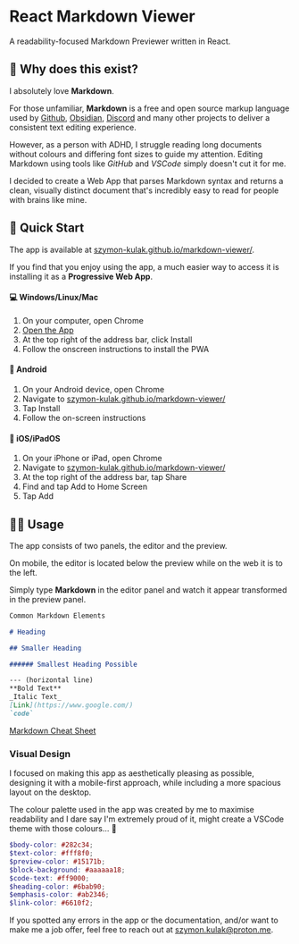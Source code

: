 # React Markdown Viewer

A readability-focused Markdown Previewer written in React.

## 🤔 Why does this exist?

I absolutely love **Markdown**.

For those unfamiliar, **Markdown** is a free and open source markup language used by [Github](https://github.com/), [Obsidian](https://obsidian.md/), [Discord](https://discord.com/) and many other projects to deliver a consistent text editing experience.

However, as a person with ADHD, I struggle reading long documents without colours and differing font sizes to guide my attention. Editing Markdown using tools like _GitHub_ and _VSCode_ simply doesn't cut it for me.

I decided to create a Web App that parses Markdown syntax and returns a clean, visually distinct document that's incredibly easy to read for people with brains like mine.

## 🚀 Quick Start

The app is available at [szymon-kulak.github.io/markdown-viewer/](https://szymon-kulak.github.io/markdown-viewer/).

If you find that you enjoy using the app, a much easier way to access it is installing it as a **Progressive Web App**.

#### 💻 Windows/Linux/Mac

1. On your computer, open Chrome
2. [Open the App](https://szymon-kulak.github.io/markdown-viewer/)
3. At the top right of the address bar, click Install
4. Follow the onscreen instructions to install the PWA

#### 📱 Android

1. On your Android device, open Chrome
2. Navigate to [szymon-kulak.github.io/markdown-viewer/](https://szymon-kulak.github.io/markdown-viewer/)
3. Tap Install
4. Follow the on-screen instructions

#### 🍏 iOS/iPadOS

1. On your iPhone or iPad, open Chrome
2. Navigate to [szymon-kulak.github.io/markdown-viewer/](https://szymon-kulak.github.io/markdown-viewer/)
3. At the top right of the address bar, tap Share
4. Find and tap Add to Home Screen
5. Tap Add

## 🏃‍♂️ Usage

The app consists of two panels, the editor and the preview.

On mobile, the editor is located below the preview while on the web it is to the left.

Simply type **Markdown** in the editor panel and watch it appear transformed in the preview panel.

```md
Common Markdown Elements

# Heading

## Smaller Heading

###### Smallest Heading Possible

--- (horizontal line)
**Bold Text**
_Italic Text_
[Link](https://www.google.com/)
`code`
```

[Markdown Cheat Sheet](https://www.markdownguide.org/cheat-sheet/)

### Visual Design

I focused on making this app as aesthetically pleasing as possible, designing it with a mobile-first approach, while including a more spacious layout on the desktop.

The colour palette used in the app was created by me to maximise readability and I dare say I'm extremely proud of it, might create a VSCode theme with those colours... 🤔

```scss
$body-color: #282c34;
$text-color: #fff8f0;
$preview-color: #15171b;
$block-background: #aaaaaa18;
$code-text: #ff9000;
$heading-color: #6bab90;
$emphasis-color: #ab2346;
$link-color: #6610f2;
```

If you spotted any errors in the app or the documentation, and/or want to make me a job offer, feel free to reach out at szymon.kulak@proton.me.
